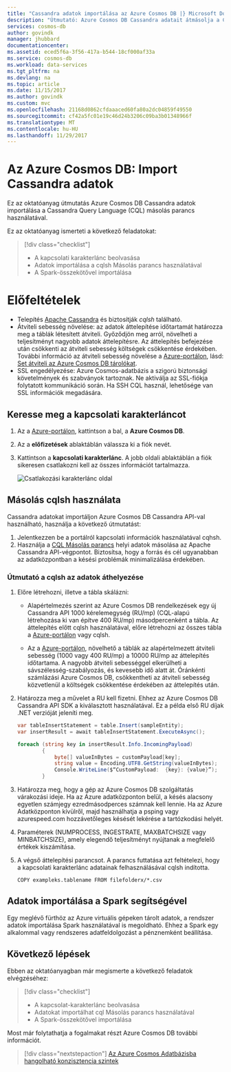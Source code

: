 ```yaml
---
title: "Cassandra adatok importálása az Azure Cosmos DB |} Microsoft Docs"
description: "Útmutató: Azure Cosmos DB Cassandra adatait átmásolja a CQL Másolás parancs segítségével."
services: cosmos-db
author: govindk
manager: jhubbard
documentationcenter: 
ms.assetid: eced5f6a-3f56-417a-b544-18cf000af33a
ms.service: cosmos-db
ms.workload: data-services
ms.tgt_pltfrm: na
ms.devlang: na
ms.topic: article
ms.date: 11/15/2017
ms.author: govindk
ms.custom: mvc
ms.openlocfilehash: 21168d0862cfdaaaced60fa80a2dc04859f49550
ms.sourcegitcommit: cf42a5fc01e19c46d24b3206c09ba3b01348966f
ms.translationtype: MT
ms.contentlocale: hu-HU
ms.lasthandoff: 11/29/2017
---
```

# <a name="azure-cosmos-db-import-cassandra-data"></a>Az Azure Cosmos DB: Import Cassandra adatok

Ez az oktatóanyag útmutatás Azure Cosmos DB Cassandra adatok importálása a Cassandra Query Language (CQL) másolás parancs használatával. 

Ez az oktatóanyag ismerteti a következő feladatokat:

> [!div class="checklist"]
> * A kapcsolati karakterlánc beolvasása
> * Adatok importálása a cqlsh Másolás parancs használatával
> * A Spark-összekötővel importálása 

# <a name="prerequisites"></a>Előfeltételek

* Telepítés [Apache Cassandra](http://cassandra.apache.org/download/) és biztosítják *cqlsh* található.
* Átviteli sebesség növelése: az adatok áttelepítése időtartamát határozza meg a táblák létesített átviteli. Győződjön meg arról, növelheti a teljesítményt nagyobb adatok áttelepítésre. Az áttelepítés befejezése után csökkenti az átviteli sebesség költségek csökkentése érdekében. További információ az átviteli sebesség növelése a [Azure-portálon](https://portal.azure.com), lásd: [Set átviteli az Azure Cosmos DB tárolókat](set-throughput.md).
* SSL engedélyezése: Azure Cosmos-adatbázis a szigorú biztonsági követelmények és szabványok tartoznak. Ne aktiválja az SSL-fiókja folytatott kommunikáció során. Ha SSH CQL használ, lehetősége van SSL információk megadására. 

## <a name="find-your-connection-string"></a>Keresse meg a kapcsolati karakterláncot

1. Az a [Azure-portálon](https://portal.azure.com), kattintson a bal, a **Azure Cosmos DB**.

2. Az a **előfizetések** ablaktáblán válassza ki a fiók nevét.

3. Kattintson a **kapcsolati karakterlánc**. A jobb oldali ablaktáblán a fiók sikeresen csatlakozni kell az összes információt tartalmazza.

    ![Csatlakozási karakterlánc oldal](./media/cassandra-import-data/keys.png)

## <a name="use-cqlsh-copy"></a>Másolás cqlsh használata

Cassandra adatokat importáljon Azure Cosmos DB Cassandra API-val használható, használja a következő útmutatást:

1. Jelentkezzen be a portálról kapcsolati információk használatával cqhsh.
2. Használja a [CQL Másolás parancs](http://cassandra.apache.org/doc/latest/tools/cqlsh.html#cqlsh) helyi adatok másolása az Apache Cassandra API-végpontot. Biztosítsa, hogy a forrás és cél ugyanabban az adatközpontban a késési problémák minimalizálása érdekében.

### <a name="guide-for-moving-data-with-cqlsh"></a>Útmutató a cqlsh az adatok áthelyezése

1. Előre létrehozni, illetve a tábla skálázni:
    * Alapértelmezés szerint az Azure Cosmos DB rendelkezések egy új Cassandra API 1000 kérelemegység (RU/mp) (CQL-alapú létrehozása ki van építve 400 RU/mp) másodpercenként a tábla. Az áttelepítés előtt cqlsh használatával, előre létrehozni az összes tábla a [Azure-portálon](https://portal.azure.com) vagy cqlsh. 

    * Az a [Azure-portálon](https://portal.azure.com), növelhető a táblák az alapértelmezett átviteli sebesség (1000 vagy 400 RU/mp) a 10000 RU/mp az áttelepítés időtartama. A nagyobb átviteli sebességgel elkerülheti a sávszélesség-szabályozás, és kevesebb idő alatt át. Óránkénti számlázási Azure Cosmos DB, csökkentheti az átviteli sebesség közvetlenül a költségek csökkentése érdekében az áttelepítés után.

2. Határozza meg a művelet a RU kell fizetni. Ehhez az Azure Cosmos DB Cassandra API SDK a kiválasztott használatával. Ez a példa első RU díjak .NET verzióját jeleníti meg. 

    ```csharp
    var tableInsertStatement = table.Insert(sampleEntity);
    var insertResult = await tableInsertStatement.ExecuteAsync();

    foreach (string key in insertResult.Info.IncomingPayload)
            {
                byte[] valueInBytes = customPayload[key];
                string value = Encoding.UTF8.GetString(valueInBytes);
                Console.WriteLine($“CustomPayload:  {key}: {value}”);
            }
 
    ``` 

3. Határozza meg, hogy a gép az Azure Cosmos DB szolgáltatás várakozási ideje. Ha az Azure adatközponton belül, a késés alacsony egyetlen számjegy ezredmásodperces számnak kell lennie. Ha az Azure Adatközponton kívülről, majd használhatja a psping vagy azurespeed.com hozzávetőleges késését lekérése a tartózkodási helyét.   

4. Paraméterek (NUMPROCESS, INGESTRATE, MAXBATCHSIZE vagy MINBATCHSIZE), amely elegendő teljesítményt nyújtanak a megfelelő értékek kiszámítása. 

5. A végső áttelepítési parancsot. A parancs futtatása azt feltételezi, hogy a kapcsolati karakterlánc adatainak felhasználásával cqlsh indította.

   ```
   COPY exampleks.tablename FROM filefolderx/*.csv 
   ```

## <a name="use-spark-to-import-data"></a>Adatok importálása a Spark segítségével

Egy meglévő fürthöz az Azure virtuális gépeken tárolt adatok, a rendszer adatok importálása Spark használatával is megoldható. Ehhez a Spark egy alkalommal vagy rendszeres adatfeldolgozást a pénznemként beállítása. 

## <a name="next-steps"></a>Következő lépések

Ebben az oktatóanyagban már megismerte a következő feladatok elvégzéséhez:

> [!div class="checklist"]
> * A kapcsolat-karakterlánc beolvasása
> * Adatokat importálhat cql Másolás parancs használatával
> * A Spark-összekötővel importálása 

Most már folytathatja a fogalmakat részt Azure Cosmos DB további információt. 

> [!div class="nextstepaction"]
>[Az Azure Cosmos Adatbázisba hangolható konzisztencia szintek](../cosmos-db/consistency-levels.md)
